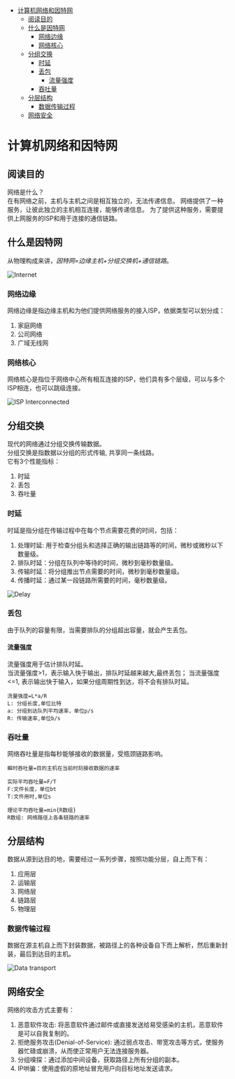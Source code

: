 - [计算机网络和因特网](#计算机网络和因特网)
  - [阅读目的](#阅读目的)
  - [什么是因特网](#什么是因特网)
    - [网络边缘](#网络边缘)
    - [网络核心](#网络核心)
  - [分组交换](#分组交换)
    - [时延](#时延)
    - [丢包](#丢包)
      - [流量强度](#流量强度)
    - [吞吐量](#吞吐量)
  - [分层结构](#分层结构)
    - [数据传输过程](#数据传输过程)
  - [网络安全](#网络安全)

# 计算机网络和因特网

## 阅读目的

网络是什么？  
在有网络之前，主机与主机之间是相互独立的，无法传递信息。
网络提供了一种服务，让彼此独立的主机相互连接，能够传递信息。
为了提供这种服务，需要提供上网服务的ISP和用于连接的通信链路。

## 什么是因特网

从物理构成来讲，*因特网=边缘主机+分组交换机+通信链路*。

![Internet](/images/1-Internet.png)

### 网络边缘

网络边缘是指边缘主机和为他们提供网络服务的接入ISP，依据类型可以划分成：
1. 家庭网络
2. 公司网络
3. 广域无线网

### 网络核心

网络核心是指位于网络中心所有相互连接的ISP，他们具有多个层级，可以与多个ISP相连，也可以跳级连接。

![ISP Interconnected](/images/1-ISPInterConnected.png)

## 分组交换

现代的网络通过分组交换传输数据。  
分组交换是指数据以分组的形式传输, 共享同一条线路。  
它有3个性能指标：
1. 时延
2. 丢包
3. 吞吐量  

### 时延

时延是指分组在传输过程中在每个节点需要花费的时间，包括：
1. 处理时延: 用于检查分组头和选择正确的输出链路等的时间，微秒或微秒以下数量级。
2. 排队时延：分组在队列中等待的时间，微秒到毫秒数量级。
3. 传输时延：将分组推出节点需要的时间，微秒到毫秒数量级。
4. 传播时延：通过某一段链路所需要的时间，毫秒数量级。

![Delay](/images/1-Delay.png)

### 丢包

由于队列的容量有限，当需要排队的分组超出容量，就会产生丢包。

#### 流量强度

流量强度用于估计排队时延。  
当流量强度>1，表示输入快于输出，排队时延越来越大,最终丢包；
当流量强度<=1, 表示输出快于输入，如果分组周期性到达，将不会有排队时延。
```
流量强度=L*a/R
L: 分组长度,单位比特
a: 分组到达队列平均速率，单位p/s
R: 传输速率,单位b/s
```

### 吞吐量

网络吞吐量是指每秒能够接收的数据量，受瓶颈链路影响。
```
瞬时吞吐量=目的主机在当前时刻接收数据的速率

实际平均吞吐量=F/T
F:文件长度，单位bt
T:文件用时,单位s 

理论平均吞吐量=min{R数组}
R数组: 网络路径上各条链路的速率
```

## 分层结构

数据从源到达目的地，需要经过一系列步骤，按照功能分层，自上而下有：
1. 应用层
2. 运输层
3. 网络层
4. 链路层
5. 物理层

### 数据传输过程

数据在源主机自上而下封装数据，被路径上的各种设备自下而上解析，然后重新封装，最后到达目的主机。

![Data transport](/images/1-DataEncapsulate.png)

## 网络安全

网络的攻击方式主要有：
1. 恶意软件攻击: 将恶意软件通过邮件或直接发送给易受感染的主机，恶意软件是可以自我复制的。
2. 拒绝服务攻击(Denial-of-Service): 通过弱点攻击、带宽攻击等方式，使服务器忙碌或崩溃，从而使正常用户无法连接服务器。
3. 分组嗅探：通过添加中间设备，获取路径上所有分组的副本。
4. IP哄骗：使用虚假的原地址冒充用户向目标地址发送请求。